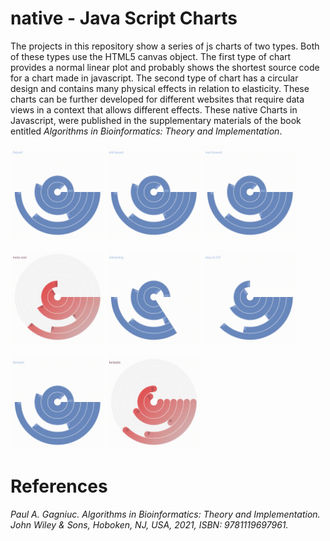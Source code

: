 # native - Java Script Charts

The projects in this repository show a series of js charts of two types. Both of these types use the HTML5 canvas object. The first type of chart provides a normal linear plot and probably shows the shortest source code for a chart made in javascript. The second type of chart has a circular design and contains many physical effects in relation to  elasticity. These charts can be further developed for different websites that require data views in a context that allows different effects. These native Charts in Javascript, were published in the supplementary materials of the book entitled <i>Algorithms in Bioinformatics: Theory and Implementation</i>.

<kbd><img src="https://github.com/Gagniuc/Native-Charts/blob/main/%5BChart%203%5D%20(circular%20animated%20-%20decent).gif" width="150" /></kbd>
<kbd><img src="https://github.com/Gagniuc/Native-Charts/blob/main/%5BChart%204%5D%20(circular%20animated%20-%20still%20decent).gif" width="150" /></kbd>
<kbd><img src="https://github.com/Gagniuc/Native-Charts/blob/main/%5BChart%205%5D%20(circular%20animated%20-%20cool%20forward).gif" width="150" /></kbd>


<kbd><img src="https://github.com/Gagniuc/Native-Charts/blob/main/%5BChart%207%5D%20(circular%20animated%20-%20even%20more%20cool).gif" width="150" /></kbd>
<kbd><img src="https://github.com/Gagniuc/Native-Charts/blob/main/%5BChart%208%5D%20(circular%20animated%20-%20interesting).gif" width="150" /></kbd>
<kbd><img src="https://github.com/Gagniuc/Native-Charts/blob/main/%5BChart%209%5D%20(circular%20animated%20-%20stop%20at%20270).gif" width="150" /></kbd>

<kbd><img src="https://github.com/Gagniuc/Native-Charts/blob/main/%5BChart%2010%5D%20(circular%20animated%20-%20fantastic).gif" width="150" /></kbd>
<kbd><img src="https://github.com/Gagniuc/Native-Charts/blob/main/%5BChart%2011%5D%20(circular%20animated%20-%20even%20more%20fantastic).gif" width="150" /></kbd>

# References

<i>Paul A. Gagniuc. Algorithms in Bioinformatics: Theory and Implementation. John Wiley & Sons, Hoboken, NJ, USA, 2021, ISBN: 9781119697961.</i>
